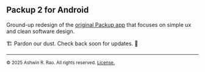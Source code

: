 ## Packup 2 for Android

Ground-up redesign of the [original Packup app](https://github.com/ashwinravrao/Packup) that focuses on simple ux and clean software design.


🏗️ Pardon our dust. Check back soon for updates. 🧱

---

<sub>
© 2025 Ashwin R. Rao.
All rights reserved.
<a href="LICENSE">License.</a>
</sub>
